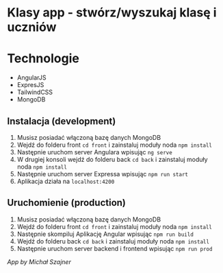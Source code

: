 # Klasy app - stwórz/wyszukaj klasę i uczniów

# Technologie
- AngularJS
- ExpresJS
- TailwindCSS
- MongoDB

## Instalacja (development)
1. Musisz posiadać włączoną bazę danych MongoDB 
2. Wejdź do folderu front `cd front` i zainstaluj moduły noda `npm install`
3. Następnie uruchom server Angulara wpisując `ng serve`
4. W drugiej konsoli wejdź do folderu back `cd back` i zainstaluj moduły noda `npm install`
5. Następnie uruchom server Expressa wpisując `npm run start`
6. Aplikacja działa na `localhost:4200`

## Uruchomienie (production)
1. Musisz posiadać włączoną bazę danych MongoDB
2. Wejdź do folderu front `cd front` i zainstaluj moduły noda `npm install`
3. Następnie skompiluj Aplikację Angular wpisując `npm run build`
4. Wejdź do folderu back `cd back` i zainstaluj moduły noda `npm install`
5. Następnie uruchom server backend i frontend wpisując `npm run prod`

_App by Michał Szajner_

